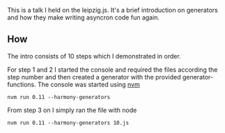 This is a talk I held on the leipzig.js. It's a brief introduction on
generators and how they make writing asyncron code fun again.

How
---

The intro consists of 10 steps which I demonstrated in order.

For step 1 and 2 I started the console and required the files according the
step number and then created a generator with the provided
generator-functions. The console was started using
[nvm](https://github.com/creationix/nvm)

    nvm run 0.11 --harmony-generators

From step 3 on I simply ran the file with node

    nvm run 0.11 --harmony-generators 10.js
